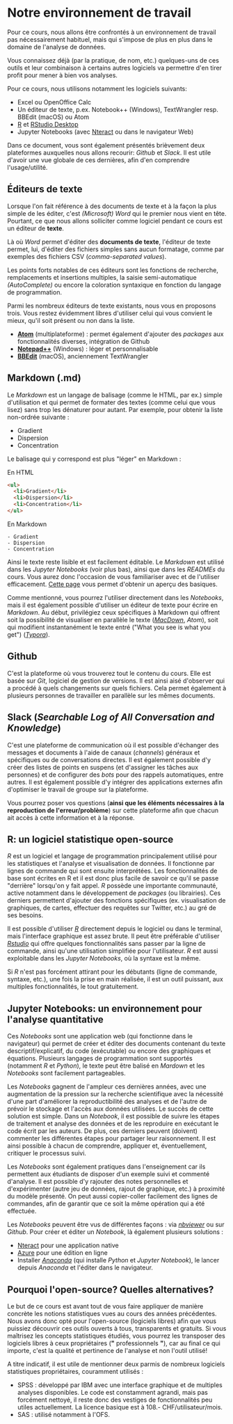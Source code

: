# Notre environnement de travail

Pour ce cours, nous allons être confrontés à un environnement de travail pas nécessairement habituel, mais qui s'impose de plus en plus dans le domaine de l'analyse de données.

Vous connaissez déjà (par la pratique, de nom, etc.) quelques-uns de ces outils et leur combinaison à certains autres logiciels va permettre d'en tirer profit pour mener à bien vos analyses.

Pour ce cours, nous utilisons notamment les logiciels suivants:

- Excel ou OpenOffice Calc
- Un éditeur de texte, p.ex. Notebook++ (Windows), TextWrangler resp. BBEdit (macOS) ou Atom
- [R](https://www.r-project.org/) et [RStudio Desktop](https://www.rstudio.com/products/rstudio/)
- Jupyter Notebooks (avec [Nteract](https://nteract.io/) ou dans le navigateur Web)

Dans ce document, vous sont également présentés brièvement deux plateformes auxquelles nous allons recourir: _Github_ et _Slack_. Il est utile d'avoir une vue globale de ces dernières, afin d'en comprendre l'usage/utilité.

## Éditeurs de texte

Lorsque l'on fait référence à des documents de texte et à la façon la plus simple de les éditer, c'est _(Microsoft) Word_ qui le premier nous vient en tête. Pourtant, ce que nous allons solliciter comme logiciel pendant ce cours est un éditeur de **texte**.

Là où _Word_ permet d'éditer des **documents de texte**, l'éditeur de texte permet, lui, d'éditer des fichiers simples sans aucun formatage, comme par exemples des fichiers CSV (_comma-separated values_).

Les points forts notables de ces éditeurs sont les fonctions de recherche, remplacements et insertions multiples, la saisie semi-automatique _(AutoComplete)_ ou encore la coloration syntaxique en fonction du langage de programmation.

Parmi les nombreux éditeurs de texte existants, nous vous en proposons trois. Vous restez évidemment libres d'utiliser celui qui vous convient le mieux, qu'il soit présent ou non dans la liste.

+ **[Atom](https://atom.io/)** (multiplateforme) : permet également d'ajouter des _packages_ aux fonctionnalités diverses, intégration de Github
+ **[Notepad++](https://notepad-plus-plus.org/fr/)** (Windows) : léger et personnalisable
+ **[BBEdit](https://www.barebones.com/products/bbedit/)** (macOS), anciennement TextWrangler

## Markdown (.md)

Le _Markdown_ est un langage de balisage (comme le HTML, par ex.) simple d'utilisation et qui permet de formater des textes (comme celui que vous lisez) sans trop les dénaturer pour autant. Par exemple, pour obtenir la liste non-ordrée suivante :
- Gradient
- Dispersion
- Concentration


Le balisage qui y correspond est plus "léger" en Markdown :

En HTML
``` HTML
<ul>
  <li>Gradient</li>
  <li>Dispersion</li>
  <li>Concentration</li>
</ul>
```

En Markdown
```
- Gradient
- Dispersion
- Concentration
```

Ainsi le texte reste lisible et est facilement éditable. Le _Markdown_ est utilisé dans les _Jupyter Notebooks_ (voir plus bas), ainsi que dans les _READMEs_ du cours. Vous aurez donc l'occasion de vous familiariser avec et de l'utiliser efficacement. [Cette page](https://daringfireball.net/projects/markdown/basics) vous permet d'obtenir un aperçu des basiques.

Comme mentionné, vous pourrez l'utiliser directement dans les _Notebooks_, mais il est également possible d'utiliser un éditeur de texte pour écrire en _Markdown_. Au début, privilégiez ceux spécifiques à Markdown qui offrent soit la possibilité de visualiser en parallèle le texte ([_MacDown_](https://macdown.uranusjr.com/), _Atom_), soit qui modifient instantanément le texte entré ("What you see is what you get") ([_Typora_](https://www.typora.io/)).

## Github

C'est la plateforme où vous trouverez tout le contenu du cours. Elle est basée sur _Git_, logiciel de gestion de versions. Il est ainsi aisé d'observer qui a procédé à quels changements sur quels fichiers. Cela permet également à plusieurs personnes de travailler en parallèle sur les mêmes documents.

## Slack (_Searchable Log of All Conversation and Knowledge_)

C'est une plateforme de communication où il est possible d'échanger des messages et documents à l'aide de canaux (_channels_) généraux et spécifiques ou de conversations directes. Il est également possible d'y créer des listes de points en suspens (et d'assigner les tâches aux personnes) et de configurer des _bots_ pour des rappels automatiques, entre autres. Il est également possible d'y intégrer des applications externes afin d'optimiser le travail de groupe sur la plateforme.

Vous pourrez poser vos questions (**ainsi que les éléments nécessaires à la reproduction de l'erreur/problème**) sur cette plateforme afin que chacun ait accès à cette information et à la réponse.

## R: un logiciel statistique open-source

_R_ est un logiciel et langage de programmation principalement utilisé pour les statistiques et l'analyse et visualisation de données.
Il fonctionne  par lignes de commande qui sont ensuite interprétées. Les fonctionnalités de base sont écrites en R et il est donc plus facile de savoir ce qu'il se passe "derrière" lorsqu'on y fait appel. _R_ possède une importante communauté, active notamment dans le développement de _packages_ (ou librairies). Ces derniers permettent d'ajouter des fonctions spécifiques (ex. visualisation de graphiques, de cartes, effectuer des requêtes sur Twitter, etc.) au gré de ses besoins.

Il est possible d'utiliser [_R_](https://cran.r-project.org/) directement depuis le logiciel ou dans le terminal, mais l'interface graphique est assez brute. Il peut être préférable d'utiliser [_Rstudio_](https://www.rstudio.com/products/rstudio/) qui offre quelques fonctionnalités sans passer par la ligne de commande, ainsi qu'une utilisation simplifiée pour l'utilisateur. _R_ est aussi exploitable dans les _Jupyter Notebooks_, où la syntaxe est la même.

Si _R_ n'est pas forcément attirant pour les débutants (ligne de commande, syntaxe, etc.), une fois la prise en main réalisée, il est un outil puissant, aux multiples fonctionnalités, le tout gratuitement.

## Jupyter Notebooks: un environnement pour l'analyse quantitative

Ces _Notebooks_ sont une application web (qui fonctionne dans le navigateur) qui permet de créer et éditer des documents contenant du texte descriptif/explicatif, du code (exécutable) ou encore des graphiques et équations. Plusieurs langages de programmation sont supportés (notamment _R_ et _Python_), le texte peut être balisé en _Mardown_ et les _Notebooks_ sont facilement partageables.

Les _Notebooks_ gagnent de l'ampleur ces dernières années, avec une augmentation de la pression sur la recherche scientifique avec la nécessité d'une part d'améliorer la reproductibilité des analyses et de l'autre de prévoir le stockage et l'accès aux données utilisées. Le succès de cette solution est simple. Dans un _Notebook_, il est possible de suivre les étapes de traitement et analyse des données et de les reproduire en exécutant le code écrit par les auteurs. De plus, ces derniers peuvent (doivent) commenter les différentes étapes pour partager leur raisonnement. Il est ainsi possible à chacun de comprendre, appliquer et, éventuellement, critiquer le processus suivi.

Les _Notebooks_ sont également pratiques dans l'enseignement car ils permettent aux étudiants de disposer d'un exemple suivi et commenté d'analyse. Il est possible d'y rajouter des notes personnelles et d'expérimenter (autre jeu de données, rajout de graphique, etc.) à proximité du modèle présenté. On peut aussi copier-coller facilement des lignes de commandes, afin de garantir que ce soit la même opération qui a été effectuée.

Les _Notebooks_ peuvent être vus de différentes façons : via [_nbviewer_](https://nbviewer.jupyter.org/) ou sur _Github_. Pour créer et éditer un _Notebook_, là également plusieurs solutions :
+ [Nteract](https://nteract.io/) pour une application native
+ [Azure](https://notebooks.azure.com/) pour une édition en ligne
+ Installer [_Anaconda_](http://jupyter.org/install.html) (qui installe _Python_ et _Jupyter Notebook_), le lancer depuis _Anaconda_ et l'éditer dans le navigateur.

## Pourquoi l'open-source? Quelles alternatives?

Le but de ce cours est avant tout de vous faire appliquer de manière concrète les notions statistiques vues au cours des années précédentes. Nous avons donc opté pour l'open-source (logiciels libres) afin que vous puissiez découvrir ces outils ouverts à tous, transparents et gratuits. Si vous maîtrisez les concepts statistiques étudiés, vous pourrez les transposer des logiciels libres à ceux propriétaires (**"** professionnels **"**), car au final ce qui importe, c'est la qualité et pertinence de l'analyse et non l'outil utilisé!

A titre indicatif, il est utile de mentionner deux parmis de nombreux logiciels statistiques propriétaires, couramment utilisés :

+ SPSS : développé par IBM avec une interface graphique et de multiples analyses disponibles. Le code est constamment agrandi, mais pas forcément nettoyé, il reste donc des vestiges de fonctionnalités peu utiles actuellement. La licence basique est à 108.- CHF/utilisateur/mois.
+ SAS : utilisé notamment à l'OFS.
